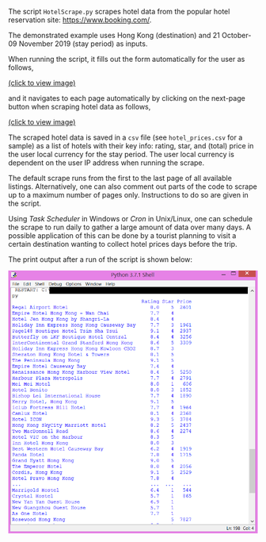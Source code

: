 The script `HotelScrape.py` scrapes hotel data from the popular hotel reservation site: https://www.booking.com/.

The demonstrated example uses Hong Kong (destination) and 21 October-09 November 2019 (stay period) as inputs.

When running the script, it fills out the form automatically for the user as follows,

[(click to view image)](https://github.com/QuantStats/WebScraping/blob/master/Images/FormFill.png)

and it navigates to each page automatically by clicking on the next-page button when scraping hotel data as follows,

[(click to view image)](https://github.com/QuantStats/WebScraping/blob/master/Images/PageClick.png)

The scraped hotel data is saved in a `csv` file (see `hotel_prices.csv` for a sample) as a list of hotels with their key info: rating, star, and (total) price in the user local currency for the stay period. The user local currency is dependent on the user IP address when running the scrape.

The default scrape runs from the first to the last page of all available listings. Alternatively, one can also comment out parts of the code to scrape up to a maximum number of pages only. Instructions to do so are given in the script.

Using _Task Scheduler_ in Windows or _Cron_ in Unix/Linux, one can schedule the scrape to run daily to gather a large amount of data over many days. A possible application of this can be done by a tourist planning to visit a certain destination wanting to collect hotel prices days before the trip.

The print output after a run of the script is shown below:

![alt text](https://github.com/QuantStats/WebScraping/blob/master/Images/HotelList.png)
